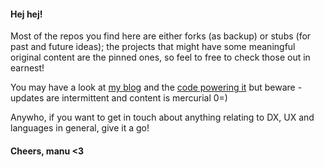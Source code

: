 #### Hej hej!


Most of the repos you find here are either forks (as backup) or stubs (for past and future ideas);
the projects that might have some meaningful original content are the pinned ones, so feel to free to check those out in earnest!

You may have a look at [my blog](https://blog.vyo.sh) and the [code powering it](https://github.com/vyo/blog) but beware - updates are intermittent and content is mercurial 0=)

Anywho, if you want to get in touch about anything relating to DX, UX and languages in general, give it a go!


#### Cheers, manu <3
